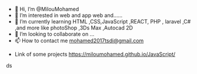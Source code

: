 - 👋 Hi, I’m @MilouMohamed
- 👀 I’m interested in web and app web and...... 
- 🌱 I’m currently learning HTML ,CSS,JavaScript ,REACT, PHP , laravel ,C# ,and more like photoShop ,3Ds Max ,Autocad 2D 
- 💞️ I’m looking to collaborate on ...
- 📫 How to contact me  mohamed2017tsdi@gmail.com 
<!---- 📫 How to reach me  mohamed2017tsdi@gmail.com or develop26master@gmail.com  --->
- Link of some projects  https://miloumohamed.github.io/JavaScript/
<!---
Milou Mohamed/MilouMohamed is a ✨ special ✨ repository because its `README.md` (this file) appears on your GitHub profile.
You can click the Preview link to take a look at your changes.
--->
ds 
